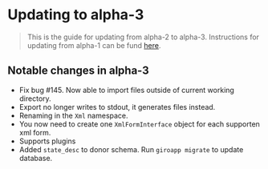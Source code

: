 # Updating to alpha-3

> This is the guide for updating from alpha-2 to alpha-3. Instructions for updating
> from alpha-1 can be fund [here](https://github.com/byrokrat/giroapp/blob/1.0.0-alpha2/UPDATING.md).

## Notable changes in alpha-3

* Fix bug #145. Now able to import files outside of current working directory.
* Export no longer writes to stdout, it generates files instead.
* Renaming in the `Xml` namespace.
* You now need to create one `XmlFormInterface` object for each supporten xml form.
* Supports plugins
* Added `state_desc` to donor schema. Run `giroapp migrate` to update database.
